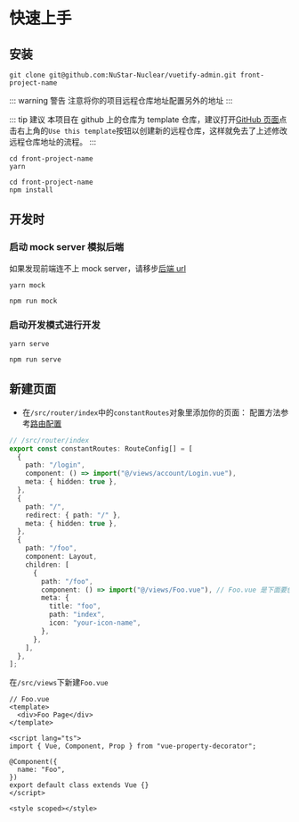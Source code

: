 # 快速上手

## 安装

```shell script
git clone git@github.com:NuStar-Nuclear/vuetify-admin.git front-project-name
```

::: warning 警告
注意将你的项目远程仓库地址配置另外的地址
:::

::: tip 建议
本项目在 github 上的仓库为 template 仓库，建议打开[GitHub 页面](https://github.com/NuStar-Nuclear/vuetify-admin)点击右上角的`Use this template`按钮以创建新的远程仓库，这样就免去了上述修改远程仓库地址的流程。
:::

<CodeGroup>
  <CodeGroupItem title="YARN">

```shell script:no-line-numbers
cd front-project-name
yarn
```

  </CodeGroupItem>
  <CodeGroupItem title="NPM" active>

```shell script:no-line-numbers
cd front-project-name
npm install
```

  </CodeGroupItem>
</CodeGroup>

## 开发时

### 启动 mock server 模拟后端

如果发现前端连不上 mock server，请移步[后端 url](backendUrl.md)

<CodeGroup>
  <CodeGroupItem title="YARN">

```shell script:no-line-numbers
yarn mock
```

  </CodeGroupItem>
  <CodeGroupItem title="NPM" active>

```shell script:no-line-numbers
npm run mock
```

  </CodeGroupItem>
</CodeGroup>

### 启动开发模式进行开发

<CodeGroup>
  <CodeGroupItem title="YARN">

```shell script:no-line-numbers
yarn serve
```

  </CodeGroupItem>
  <CodeGroupItem title="NPM" active>

```shell script:no-line-numbers
npm run serve
```

  </CodeGroupItem>
</CodeGroup>

## 新建页面

- 在`/src/router/index`中的`constantRoutes`对象里添加你的页面：
  配置方法参考[路由配置](routes.md)

```ts
// /src/router/index
export const constantRoutes: RouteConfig[] = [
  {
    path: "/login",
    component: () => import("@/views/account/Login.vue"),
    meta: { hidden: true },
  },
  {
    path: "/",
    redirect: { path: "/" },
    meta: { hidden: true },
  },
  {
    path: "/foo",
    component: Layout,
    children: [
      {
        path: "/foo",
        component: () => import("@/views/Foo.vue"), // Foo.vue 是下面要创建页面文件，
        meta: {
          title: "foo",
          path: "index",
          icon: "your-icon-name",
        },
      },
    ],
  },
];
```

在`/src/views`下新建`Foo.vue`

```vue
// Foo.vue
<template>
  <div>Foo Page</div>
</template>

<script lang="ts">
import { Vue, Component, Prop } from "vue-property-decorator";

@Component({
  name: "Foo",
})
export default class extends Vue {}
</script>

<style scoped></style>
```
